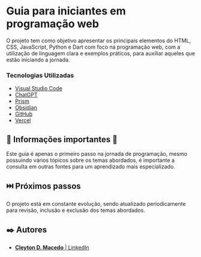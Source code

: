 # Guia para iniciantes em programação web

O projeto tem como objetivo apresentar os principais elementos do HTML, CSS, JavaScript, Python e Dart com foco na programação web, com a utilização de linguagem clara e exemplos práticos, para auxiliar aqueles que estão iniciando a jornada.

### Tecnologias Utilizadas

* [Visual Studio Code](https://code.visualstudio.com/)
* [ChatGPT](https://chatgpt.com/)
* [Prism](https://prismjs.com/)
* [Obsidian](https://obsidian.md/)
* [GitHub](https://github.com/)
* [Vercel](https://vercel.com)

## 📌 Informações importantes 📌

Este guia é apenas o primeiro passo na jornada de programação, mesmo possuindo vários tópicos sobre os temas abordados, é importante a consulta em outras fontes para um aprendizado mais especializado.

## ⏭️ Próximos passos

O projeto está em constante evolução, sendo atualizado periodicamente para revisão, inclusão e exclusão dos temas abordados.

## ✒️ Autores

* [**Cleyton D. Macedo** | LinkedIn](https://www.linkedin.com/in/maccleyton/)
